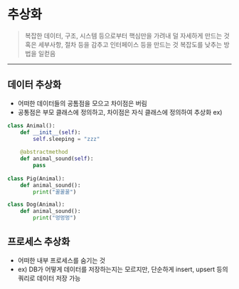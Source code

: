 # 추상화
> 복잡한 데이터, 구조, 시스템 등으로부터 핵심만을 가려내 덜 자세하게 만드는 것
> 혹은 세부사항, 절차 등을 감추고 인터페이스 등을 만드는 것
> 복잡도를 낮추는 방법을 일컫음

<hr/>

## 데이터 추상화
- 어떠한 데이터들의 공톰점을 모으고 차이점은 버림
- 공통점은 부모 클래스에 정의하고, 차이점은 자식 클래스에 정의하여 추상화
ex)
```python
class Animal():
    def __init__(self):
        self.sleeping = "zzz"
    
    @abstractmethod
    def animal_sound(self):
        pass
    
class Pig(Animal):
    def animal_sound():
        print("꿀꿀꿀") 

class Dog(Animal):
    def animal_sound():
        print("멍멍멍")
```

## 프로세스 추상화
- 어떠한 내부 프로세스를 숨기는 것
- ex) DB가 어떻게 데이터를 저장하는지는 모르지만, 단순하게 insert, upsert 등의 쿼리로 데이터 저장 가능